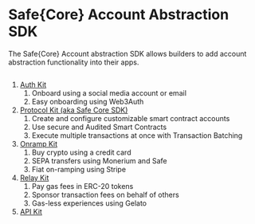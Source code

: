 # Safe{Core} Account Abstraction SDK

The Safe{Core} Account abstraction SDK allows builders to add account abstraction functionality into their apps.

<figure><img src="../../../.gitbook/assets/MAIN_CHIP_V3_00240.png" alt=""><figcaption></figcaption></figure>


1. [Auth Kit](auth-kit/)
   1. Onboard using a social media account or email
   2. Easy onboarding using Web3Auth
2. [Protocol Kit (aka Safe Core SDK)](protocol-kit/)
   1. Create and configure customizable smart contract accounts
   2. Use secure and Audited Smart Contracts
   3. Execute multiple transactions at once with Transaction Batching
3. [Onramp Kit](onramp-kit/)
   1. Buy crypto using a credit card
   2. SEPA transfers using Monerium and Safe
   3. Fiat on-ramping using Stripe
4. [Relay Kit](relay-kit/)
   1. Pay gas fees in ERC-20 tokens
   2. Sponsor transaction fees on behalf of others
   3. Gas-less experiences using Gelato
5. [API Kit](api-kit/)
